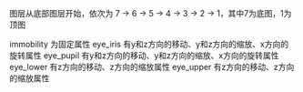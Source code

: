 图层从底部图层开始，依次为 7 -> 6 -> 5 -> 4 -> 3 -> 2 -> 1，其中7为底图，1为顶图

immobility 为固定属性
eye_iris 有y和z方向的移动、y和z方向的缩放、x方向的旋转属性
eye_pupil 有y和z方向的移动、y和z方向的缩放、x方向的旋转属性
eye_lower 有z方向的移动、z方向的缩放属性
eye_upper 有z方向的移动、z方向的缩放属性